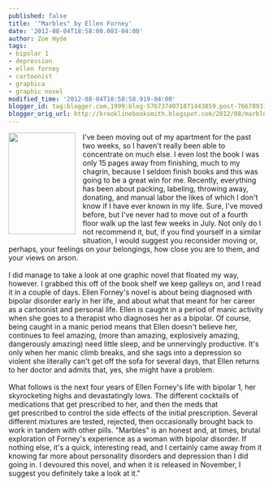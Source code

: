 ```yaml
---
published: false
title: '"Marbles" by Ellen Forney'
date: '2012-08-04T18:58:00.003-04:00'
author: Zoe Hyde
tags:
- bipolar 1
- depression
- ellen forney
- cartoonist
- graphica
- graphic novel
modified_time: '2012-08-04T18:58:58.919-04:00'
blogger_id: tag:blogger.com,1999:blog-5767374071871443859.post-7667893161116947166
blogger_orig_url: http://brooklinebooksmith.blogspot.com/2012/08/marbles-by-ellen-forney.html
---
```


<div class="separator" style="clear: both; text-align: center;"><a href="http://images.betterworldbooks.com/159/Marbles-Mania-Depression-Michelangelo-and-Me-Forney-Ellen-9781592407323.jpg" imageanchor="1" style="clear: left; float: left; margin-bottom: 1em; margin-right: 1em;"><img border="0" height="200" src="http://images.betterworldbooks.com/159/Marbles-Mania-Depression-Michelangelo-and-Me-Forney-Ellen-9781592407323.jpg" width="132" /></a></div>I've been moving out of my apartment for the past two weeks, so I haven't really been able to concentrate on much else. I even lost the book I was only 15 pages away from finishing, much to my chagrin, because I seldom finish books and this was going to be a great win for me. Recently, everything has been about packing, labeling, throwing away, donating, and manual labor the likes of which I don't know if I have ever known in my life. Sure, I've moved before, but I've never had to move out of a fourth floor&nbsp;walk up&nbsp;the last few weeks in July. Not only do I not recommend it, but, if you find yourself in a similar situation, I would suggest you reconsider moving or, perhaps, your feelings on your belongings, how close you are to them, and your views on arson.<br /><br />I did manage to take a look at one graphic novel that floated my way, however. I grabbed this off of the book shelf we keep galleys on, and I read it in a couple of days. Ellen Forney's novel is about being diagnosed with bipolar disorder early in her life, and about what that meant for her career as a cartoonist and personal life. Ellen is caught in a period of manic activity when she goes to a therapist who diagnoses her as a bipolar. Of course, being caught in a manic period means that Ellen doesn't believe her, continues to feel amazing, (more than amazing, explosively amazing, dangerously amazing) need little sleep, and be unnervingly productive. It's only when her manic climb breaks, and she sags into a depression so violent she literally can't get off the sofa for several days, that Ellen returns to her doctor and admits that, yes, she might have a problem.<br /><br />What follows is the next four years of Ellen Forney's life with bipolar 1, her skyrocketing highs and devastatingly lows. The different cocktails of medications that get prescribed to her, and then the meds that get&nbsp;prescribed&nbsp;to control the side effects of the initial prescription. Several different mixtures are tested, rejected, then&nbsp;occasionally&nbsp;brought back to work in tandem with other pills. "Marbles" is an honest and, at times, brutal exploration of Forney's experience as a woman with bipolar disorder. If nothing else, it's a quick, interesting read, and I certainly came away from it knowing far more about personality disorders and depression than I did going in.&nbsp;I devoured this novel, and when it is released in November, I suggest you definitely take a look at it."<br /><div class="separator" style="clear: both; text-align: center;"><br /></div>